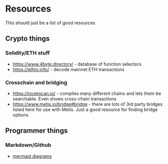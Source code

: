 # Resources

This should just be a list of good resources

## Crypto things
### Solidity/ETH stuff
- https://www.4byte.directory/ - database of function selectors
- https://ethtx.info/ - decode mainnet ETH transactions

### Crosschain and bridging
- https://routescan.io/ - compiles many different chains and lets them be searchable. Even shows cross-chain transactions
- https://www.metis.io/bridge#bridge - there are lots of 3rd party bridges listed here for use with Metis. Just a good resource for finding bridge options

## Programmer things
### Markdown/Github
- [mermaid diagrams](https://github.blog/developer-skills/github/include-diagrams-markdown-files-mermaid/)
